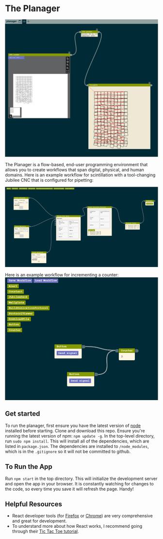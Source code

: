 # The Planager

![](docs/evolution/2021_03_03.png)

The Planager is a flow-based, end-user programming environment that allows you
to create workflows that span digital, physical, and human domains. Here is an
example workflow for scintillation with a tool-changing Jubilee CNC that is
configured for pipetting:

![](docs/evolution/2020_12_4.png)

Here is an example workflow for incrementing a counter:
![](docs/evolution/2020_12_14.png)

## Get started

To run the planager, first ensure you have the latest version of
[node](https://nodejs.org/en/) installed before starting. Clone and download
this repo. Ensure you're running the latest version of npm: `npm update -g`. In
the top-level directory, run `sudo npm install`. This will install all of the
dependencies, which are listed in `package.json`. The dependencies are installed
to `/node_modules`, which is in the `.gitignore` so it will not be committed to
github.

## To Run the App

Run `npm start` in the top directory. This will initialize the development
server and open the app in your browser. It is constantly watching for changes
to the code, so every time you save it will refresh the page. Handy!

## Helpful Resources

- React developer tools (for
  [Firefox](https://addons.mozilla.org/en-US/firefox/addon/react-devtools/) or
  [Chrome](https://chrome.google.com/webstore/detail/react-developer-tools/fmkadmapgofadopljbjfkapdkoienihi))
  are very comprehensive and great for development.
- To understand more about how React works, I recommend going through their
  [Tic Tac Toe tutorial](https://reactjs.org/tutorial/tutorial.html).
